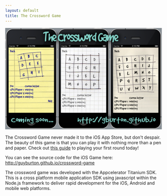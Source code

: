 ```yaml
---
layout: default
title: The Crossword Game
---
```

<img id="promo" src="/images/promo.png" width="800" alt="The Crossword Game" />

The Crossword Game never made it to the iOS App Store, but don't despair. The beauty of this game is that you can play it with nothing more than a pen and paper. Check out
<a href="http://guyburton.github.io/crossword-game/HowToPlay.html" alt="How to play on paper">this guide</a>
to playing your first round today!

You can see the source code for the iOS Game here: http://guyburton.github.io/crossword-game

The crossword game was developed with the Appcelerator Titanium SDK. This is a cross platform mobile application SDK using javascript within the Node.js framework to deliver rapid development for the iOS, Android and mobile web platforms.
